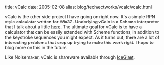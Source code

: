 title: vCalc
date: 2005-02-08
alias: blog/tech/ectworks/vcalc/vcalc.html


vCalc is the other side project I have going on right now. It's
a simple RPN style calculator written for Win32. Underlying
vCalc is a Scheme interpreter that I talk about a little
<a href="http://www.mschaef.com/inside_vcalc.html">here</a>.
The ultimate goal for vCalc is to have a calculator that can
be easily extended with Scheme functions, in addition to
the keystroke sequences you might expect. As it turns out,
there are a lot of interesting problems that crop up trying
to make this work right. I hope to blog more on this in
the future. 
<p><p>
Like Noisemaker, vCalc is shareware available through 
<a href="http://www.icegiant.com/vcalc.shtml">IceGiant</a>.
<p><p>

